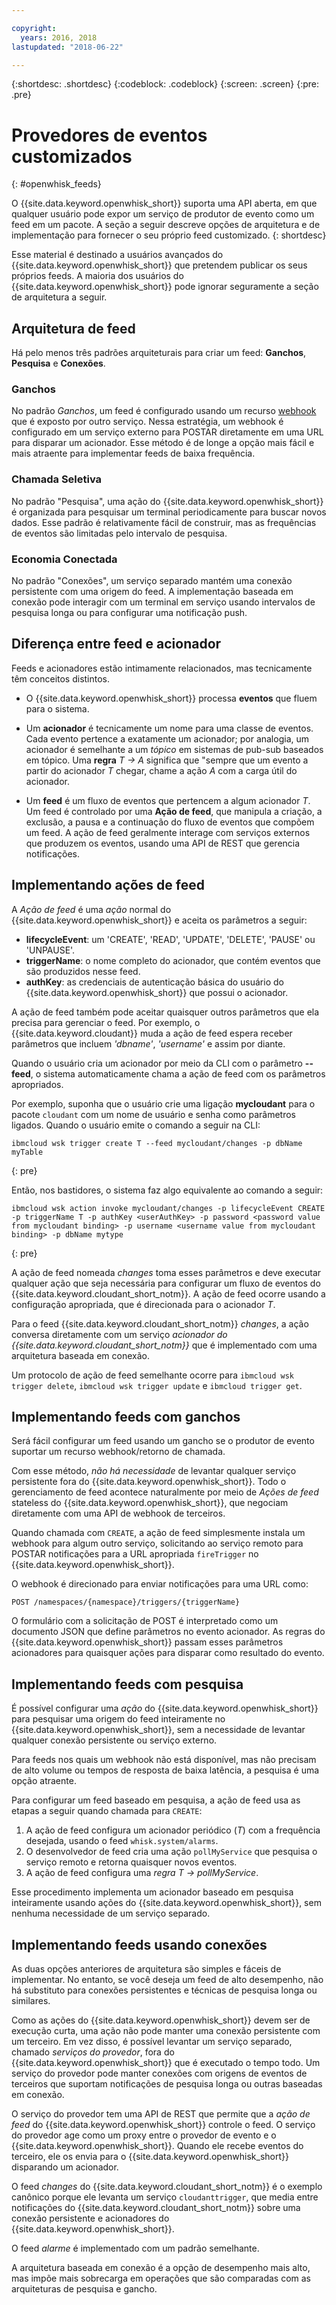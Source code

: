 ```yaml
---

copyright:
  years: 2016, 2018
lastupdated: "2018-06-22"

---
```


{:shortdesc: .shortdesc}
{:codeblock: .codeblock}
{:screen: .screen}
{:pre: .pre}

# Provedores de eventos customizados
{: #openwhisk_feeds}

O {{site.data.keyword.openwhisk_short}} suporta uma API aberta, em que qualquer usuário pode expor um serviço de produtor de evento como um feed em um pacote. A seção a seguir descreve opções de arquitetura e de implementação para fornecer o seu próprio feed customizado.
{: shortdesc}

Esse material é destinado a usuários avançados do {{site.data.keyword.openwhisk_short}} que pretendem publicar os seus próprios feeds. A maioria dos usuários do {{site.data.keyword.openwhisk_short}} pode ignorar seguramente a seção de arquitetura a seguir.

## Arquitetura de feed

Há pelo menos três padrões arquiteturais para criar um feed: **Ganchos**, **Pesquisa** e **Conexões**.

### Ganchos
No padrão *Ganchos*, um feed é configurado usando um recurso [webhook](https://en.wikipedia.org/wiki/Webhook) que é exposto por outro serviço.   Nessa estratégia, um webhook é configurado em um serviço externo para POSTAR diretamente em uma URL para disparar um acionador. Esse método é de longe a opção mais fácil e mais atraente para implementar feeds de baixa frequência.

<!-- The github feed is implemented using webhooks.  Put a link here when we have the open repo ready -->

### Chamada Seletiva
No padrão "Pesquisa", uma ação do {{site.data.keyword.openwhisk_short}} é organizada para pesquisar um terminal periodicamente para buscar novos dados. Esse padrão é relativamente fácil de construir, mas as frequências de eventos são limitadas pelo intervalo de pesquisa.

### Economia Conectada
No padrão "Conexões", um serviço separado mantém uma conexão persistente com uma origem do feed. A implementação baseada em conexão pode interagir com um terminal em serviço usando intervalos de pesquisa longa ou para configurar uma notificação push.

<!-- Our cloudant changes feed is connection based.  Put a link here to
an open repo -->

<!-- What is the foundation for the Message Hub feed? If it is "connections" then lets put a link here as well -->

## Diferença entre feed e acionador

Feeds e acionadores estão intimamente relacionados,
mas tecnicamente têm conceitos distintos.   

- O {{site.data.keyword.openwhisk_short}} processa **eventos** que fluem para o sistema.

- Um **acionador** é tecnicamente um nome para uma classe de eventos. Cada evento pertence a exatamente um acionador; por analogia, um acionador é semelhante a um *tópico*
em sistemas de pub-sub baseados em tópico. Uma **regra** *T -> A* significa que "sempre que um evento a partir do acionador *T* chegar, chame a ação
*A* com a carga útil do acionador.

- Um **feed** é um fluxo de eventos que pertencem a algum acionador *T*. Um feed é controlado por uma **Ação de feed**, que manipula a criação, a exclusão, a pausa e a continuação do fluxo de eventos que compõem um feed. A ação de feed geralmente interage com serviços externos que produzem os eventos, usando uma API de REST que gerencia notificações.

##  Implementando ações de feed

A *Ação de feed* é uma *ação* normal do {{site.data.keyword.openwhisk_short}} e aceita os parâmetros a seguir:
* **lifecycleEvent**: um 'CREATE', 'READ', 'UPDATE', 'DELETE', 'PAUSE' ou 'UNPAUSE'.
* **triggerName**: o nome completo do acionador, que contém eventos que são produzidos nesse feed.
* **authKey**: as credenciais de autenticação básica do usuário do {{site.data.keyword.openwhisk_short}} que possui o acionador.

A ação de feed também pode aceitar quaisquer outros parâmetros que ela precisa para gerenciar o feed. Por exemplo, o {{site.data.keyword.cloudant}} muda a ação de feed espera receber parâmetros que incluem *'dbname'*, *'username'* e assim por diante.

Quando o usuário cria um acionador por meio da CLI com o parâmetro **--feed**, o sistema automaticamente chama a ação de feed com os parâmetros apropriados.

Por exemplo, suponha que o usuário crie uma ligação **mycloudant** para o pacote `cloudant` com um nome de usuário e senha como parâmetros ligados. Quando o usuário emite o comando a seguir na CLI:
```
ibmcloud wsk trigger create T --feed mycloudant/changes -p dbName myTable
```
{: pre}

Então, nos bastidores, o sistema faz algo equivalente ao comando a seguir:
```
ibmcloud wsk action invoke mycloudant/changes -p lifecycleEvent CREATE -p triggerName T -p authKey <userAuthKey> -p password <password value from mycloudant binding> -p username <username value from mycloudant binding> -p dbName mytype
```
{: pre}

A ação de feed nomeada *changes* toma esses parâmetros e deve executar qualquer ação que seja necessária para configurar um fluxo de eventos do {{site.data.keyword.cloudant_short_notm}}. A ação de feed ocorre usando a configuração apropriada, que é direcionada para o acionador *T*.

Para o feed {{site.data.keyword.cloudant_short_notm}} *changes*, a ação conversa diretamente com um serviço *acionador do {{site.data.keyword.cloudant_short_notm}}* que é implementado com uma arquitetura baseada em conexão.

Um protocolo de ação de feed semelhante ocorre para `ibmcloud wsk trigger delete`, `ibmcloud wsk trigger update` e `ibmcloud trigger get`.

## Implementando feeds com ganchos

Será fácil configurar um feed usando um gancho se o produtor de evento suportar um recurso webhook/retorno de chamada.

Com esse método, _não há necessidade_ de levantar qualquer serviço persistente fora do {{site.data.keyword.openwhisk_short}}. Todo o gerenciamento de feed acontece naturalmente por meio de *Ações de feed* stateless do {{site.data.keyword.openwhisk_short}}, que negociam diretamente com uma API de webhook de terceiros.

Quando chamada com `CREATE`, a ação de feed simplesmente instala um webhook para algum outro serviço, solicitando ao serviço remoto para POSTAR notificações para a URL apropriada `fireTrigger` no {{site.data.keyword.openwhisk_short}}.

O webhook é direcionado para enviar notificações para uma URL como:

`POST /namespaces/{namespace}/triggers/{triggerName}`

O formulário com a solicitação de POST é interpretado como um documento JSON que define parâmetros no evento acionador. As regras do {{site.data.keyword.openwhisk_short}} passam esses parâmetros acionadores para quaisquer ações para disparar como resultado do evento.

## Implementando feeds com pesquisa

É possível configurar uma *ação* do {{site.data.keyword.openwhisk_short}} para
pesquisar uma origem do feed inteiramente no {{site.data.keyword.openwhisk_short}}, sem a necessidade de levantar qualquer conexão
persistente ou serviço externo.

Para feeds nos quais um webhook não está disponível, mas não precisam de alto volume ou tempos de resposta de baixa latência, a pesquisa é uma opção atraente.

Para configurar um feed baseado em pesquisa, a ação de feed usa as etapas a seguir quando chamada para `CREATE`:

1. A ação de feed configura um acionador periódico (*T*) com a frequência desejada, usando o feed `whisk.system/alarms`.
2. O desenvolvedor de feed cria uma ação `pollMyService` que pesquisa o serviço remoto e retorna quaisquer novos eventos.
3. A ação de feed configura uma *regra* *T -> pollMyService*.

Esse procedimento implementa um acionador baseado em pesquisa inteiramente usando ações do {{site.data.keyword.openwhisk_short}}, sem nenhuma necessidade de um serviço separado.

## Implementando feeds usando conexões

As duas opções anteriores de arquitetura são simples e fáceis de implementar. No entanto, se você deseja um feed de alto desempenho, não há substituto para conexões persistentes e técnicas de pesquisa
longa ou similares.

Como as ações do {{site.data.keyword.openwhisk_short}} devem ser de execução curta, uma ação não pode manter uma conexão persistente com um terceiro. Em vez disso, é possível levantar um serviço separado, chamado *serviços do provedor*, fora do {{site.data.keyword.openwhisk_short}} que é executado o tempo todo. Um serviço do provedor pode manter conexões com origens de eventos de terceiros que suportam notificações de pesquisa longa ou outras baseadas em conexão.

O serviço do provedor tem uma API de REST que permite que a *ação de feed* do {{site.data.keyword.openwhisk_short}} controle o feed. O serviço do provedor age como um proxy entre o provedor de evento e o {{site.data.keyword.openwhisk_short}}. Quando ele recebe eventos do terceiro, ele os envia para o {{site.data.keyword.openwhisk_short}} disparando um acionador.

O feed *changes* do {{site.data.keyword.cloudant_short_notm}} é o exemplo canônico porque ele levanta um serviço `cloudanttrigger`, que media entre notificações do {{site.data.keyword.cloudant_short_notm}} sobre uma conexão persistente e acionadores do {{site.data.keyword.openwhisk_short}}.
<!-- TODO: add a reference to the open source implementation -->

O feed *alarme* é implementado com um padrão semelhante.

A arquitetura baseada em conexão é a opção de desempenho mais alto, mas impõe mais sobrecarga em operações que são comparadas com as arquiteturas de pesquisa e gancho.
